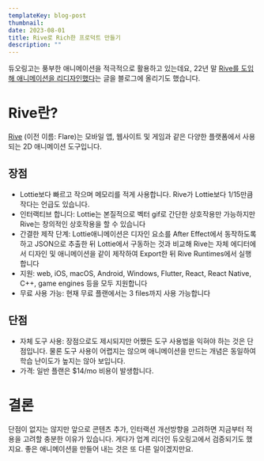```yaml
---
templateKey: blog-post
thumbnail: 
date: 2023-08-01
title: Rive로 Rich한 프로덕트 만들기
description: ""
---
```

듀오링고는 풍부한 애니메이션을 적극적으로 활용하고 있는데요, 22년 말 [Rive를 도입해 애니메이션을 리디자인했다](https://blog.duolingo.com/world-character-visemes/)는 글을 블로그에 올리기도 했습니다.

# Rive란?
 [Rive](https://rive.app/) (이전 이름: Flare)는 모바일 앱, 웹사이트 및 게임과 같은 다양한 플랫폼에서 사용되는 2D 애니메이션 도구입니다. 

## 장점
- Lottie보다 빠르고 작으며 메모리를 적게 사용합니다. Rive가 Lottie보다 1/15만큼 작다는 언급도 있습니다.
- 인터랙티브 합니다: Lottie는 본질적으로 벡터 gif로 간단한 상호작용만 가능하지만 Rive는 창의적인 상호작용을 할 수 있습니다
- 간결한 제작 단계: Lottie애니메이션은 디자인 요소를 After Effect에서 동작하도록 하고 JSON으로 추출한 뒤 Lottie에서 구동하는 것과 비교해 Rive는 자체 에디터에서 디자인 및 애니메이션을 같이 제작하여 Export한 뒤 Rive Runtimes에서 실행합니다 
- 지원: web, iOS, macOS, Android, Windows, Flutter, React, React Native, C++, game engines 등을 모두 지원합니다
- 무료 사용 가능: 현재 무료 플랜에서는 3 files까지 사용 가능합니다

## 단점
- 자체 도구 사용: 장점으로도 제시되지만 어쨌든 도구 사용법을 익혀야 하는 것은 단점입니다. 물론 도구 사용이 어렵지는 않으며 애니메이션을 만드는 개념은 동일하여 학습 난이도가 높지는 않아 보입니다.
- 가격: 일반 플랜은 $14/mo 비용이 발생합니다.

# 결론
단점이 없지는 않지만 앞으로 콘텐츠 추가, 인터랙션 개선방향을 고려하면 지금부터 적용을 고려할 충분한 이유가 있습니다. 게다가 업계 리더인 듀오링고에서 검증되기도 했지요. 좋은 애니메이션을 만들어 내는 것은 또 다른 일이겠지만요.